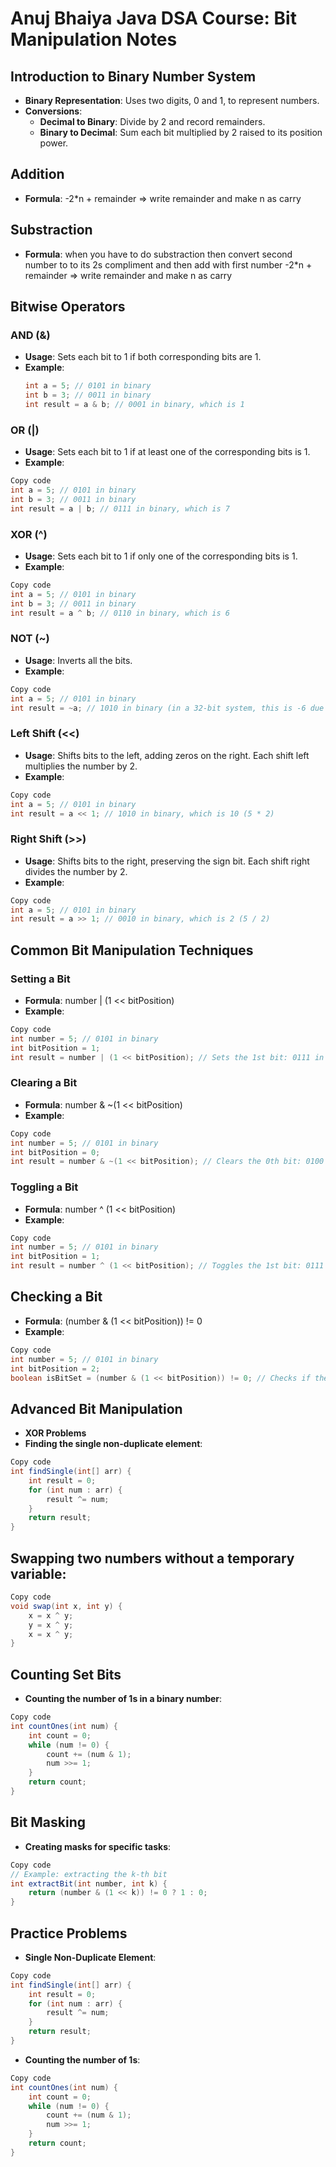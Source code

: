 # Anuj Bhaiya Java DSA Course: Bit Manipulation Notes

## Introduction to Binary Number System
- **Binary Representation**: Uses two digits, 0 and 1, to represent numbers.
- **Conversions**:
  - **Decimal to Binary**: Divide by 2 and record remainders.
  - **Binary to Decimal**: Sum each bit multiplied by 2 raised to its position power.

## Addition
- **Formula**: 
    -2*n + remainder => write remainder and make n as carry

## Substraction
- **Formula**: 
when you have to do substraction then convert second number to to its 2s compliment and then add with first number
    -2*n + remainder => write remainder and make n as carry

## Bitwise Operators
### AND (&)
- **Usage**: Sets each bit to 1 if both corresponding bits are 1.
- **Example**:
  ```java
  int a = 5; // 0101 in binary
  int b = 3; // 0011 in binary
  int result = a & b; // 0001 in binary, which is 1 
  ```

### OR (|)
- **Usage**: Sets each bit to 1 if at least one of the corresponding bits is 1.
- **Example**:
```java
Copy code
int a = 5; // 0101 in binary
int b = 3; // 0011 in binary
int result = a | b; // 0111 in binary, which is 7
```

### XOR (^)
- **Usage**: Sets each bit to 1 if only one of the corresponding bits is 1.
- **Example**:
```java
Copy code
int a = 5; // 0101 in binary
int b = 3; // 0011 in binary
int result = a ^ b; // 0110 in binary, which is 6
```

### NOT (~)
- **Usage**: Inverts all the bits.
- **Example**:
```java
Copy code
int a = 5; // 0101 in binary
int result = ~a; // 1010 in binary (in a 32-bit system, this is -6 due to two's complement)
```

### Left Shift (<<)
- **Usage**: Shifts bits to the left, adding zeros on the right. Each shift left multiplies the number by 2.
- **Example**:
```java
Copy code
int a = 5; // 0101 in binary
int result = a << 1; // 1010 in binary, which is 10 (5 * 2)
```

### Right Shift (>>)
- **Usage**: Shifts bits to the right, preserving the sign bit. Each shift right divides the number by 2.
- **Example**:
```java
Copy code
int a = 5; // 0101 in binary
int result = a >> 1; // 0010 in binary, which is 2 (5 / 2)
```

## Common Bit Manipulation Techniques
### Setting a Bit
- **Formula**: number | (1 << bitPosition)
- **Example**:
```java
Copy code
int number = 5; // 0101 in binary
int bitPosition = 1;
int result = number | (1 << bitPosition); // Sets the 1st bit: 0111 in binary, which is 7
```

### Clearing a Bit
- **Formula**: number & ~(1 << bitPosition)
- **Example**:
```java
Copy code
int number = 5; // 0101 in binary
int bitPosition = 0;
int result = number & ~(1 << bitPosition); // Clears the 0th bit: 0100 in binary, which is 4
```

### Toggling a Bit
- **Formula**: number ^ (1 << bitPosition)
- **Example**:
```java
Copy code
int number = 5; // 0101 in binary
int bitPosition = 1;
int result = number ^ (1 << bitPosition); // Toggles the 1st bit: 0111 in binary, which is 7
```

## Checking a Bit
- **Formula**: (number & (1 << bitPosition)) != 0
- **Example**:
```java
Copy code
int number = 5; // 0101 in binary
int bitPosition = 2;
boolean isBitSet = (number & (1 << bitPosition)) != 0; // Checks if the 2nd bit is set: false
```

## Advanced Bit Manipulation
- **XOR Problems**
- **Finding the single non-duplicate element**:
```java
Copy code
int findSingle(int[] arr) {
    int result = 0;
    for (int num : arr) {
        result ^= num;
    }
    return result;
}
```

## Swapping two numbers without a temporary variable:

```java
Copy code
void swap(int x, int y) {
    x = x ^ y;
    y = x ^ y;
    x = x ^ y;
}
```

## Counting Set Bits
- **Counting the number of 1s in a binary number**:
```java
Copy code
int countOnes(int num) {
    int count = 0;
    while (num != 0) {
        count += (num & 1);
        num >>= 1;
    }
    return count;
} 
```

## Bit Masking
- **Creating masks for specific tasks**:
```java
Copy code
// Example: extracting the k-th bit
int extractBit(int number, int k) {
    return (number & (1 << k)) != 0 ? 1 : 0;
} 
```

## Practice Problems
- **Single Non-Duplicate Element**:
```java
Copy code
int findSingle(int[] arr) {
    int result = 0;
    for (int num : arr) {
        result ^= num;
    }
    return result;
}
```

- **Counting the number of 1s**:
```java
Copy code
int countOnes(int num) {
    int count = 0;
    while (num != 0) {
        count += (num & 1);
        num >>= 1;
    }
    return count;
}
```